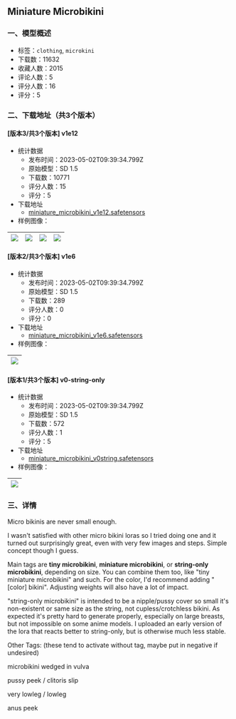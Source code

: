 ## Miniature Microbikini
### 一、模型概述

- 标签：`clothing`, `microkini`
- 下载数：11632
- 收藏人数：2015
- 评论人数：5
- 评分人数：16
- 评分：5

### 二、下载地址（共3个版本）

#### [版本3/共3个版本] v1e12

- 统计数据
  - 发布时间：2023-05-02T09:39:34.799Z
  - 原始模型：SD 1.5
  - 下载数：10771
  - 评分人数：15
  - 评分：5
- 下载地址
  - [miniature_microbikini_v1e12.safetensors](https://civitai.com/api/download/models/60410)
- 样例图像：

| <img src="https://image.civitai.com/xG1nkqKTMzGDvpLrqFT7WA/f2878817-5c24-4bc6-2680-0ccb5a3e3600/width=450/660128.jpeg" /> | <img src="https://image.civitai.com/xG1nkqKTMzGDvpLrqFT7WA/0e094d4f-4693-4a06-e5d1-8bad3c6f1300/width=450/660121.jpeg" /> | <img src="https://image.civitai.com/xG1nkqKTMzGDvpLrqFT7WA/6741e449-1067-40c3-1cd9-92fffee25100/width=450/660139.jpeg" /> | <img src="https://image.civitai.com/xG1nkqKTMzGDvpLrqFT7WA/f5d9b320-2732-4983-3fad-81982fe99f00/width=450/660147.jpeg" /> |
| ---- | ---- | ---- | ---- |

#### [版本2/共3个版本] v1e6

- 统计数据
  - 发布时间：2023-05-02T09:39:34.799Z
  - 原始模型：SD 1.5
  - 下载数：289
  - 评分人数：0
  - 评分：0
- 下载地址
  - [miniature_microbikini_v1e6.safetensors](https://civitai.com/api/download/models/60425)
- 样例图像：

| <img src="https://image.civitai.com/xG1nkqKTMzGDvpLrqFT7WA/723c672c-cea6-48f9-48ea-a5cf003c7f00/width=450/660359.jpeg" /> |
| ---- |

#### [版本1/共3个版本] v0-string-only

- 统计数据
  - 发布时间：2023-05-02T09:39:34.799Z
  - 原始模型：SD 1.5
  - 下载数：572
  - 评分人数：1
  - 评分：5
- 下载地址
  - [miniature_microbikini_v0string.safetensors](https://civitai.com/api/download/models/60440)
- 样例图像：

| <img src="https://image.civitai.com/xG1nkqKTMzGDvpLrqFT7WA/993c307d-b4c8-4454-df4a-6060c7f6ba00/width=450/660561.jpeg" /> |
| ---- |


### 三、详情
<p>Micro bikinis are never small enough.</p><p>I wasn't satisfied with other micro bikini loras so I tried doing one and it turned out surprisingly great, even with very few images and steps. Simple concept though I guess.</p><p></p><p>Main tags are <strong>tiny microbikini</strong>, <strong>miniature microbikini</strong>, or <strong>string-only microbikini</strong>, depending on size. You can combine them too, like "tiny miniature microbikini" and such. For the color, I'd recommend adding "[color] bikini". Adjusting weights will also have a lot of impact.</p><p>"string-only microbikini" is intended to be a nipple/pussy cover so small it's non-existent or same size as the string, not cupless/crotchless bikini. As expected it's pretty hard to generate properly, especially on large breasts, but not impossible on some anime models. I uploaded an early version of the lora that reacts better to string-only, but is otherwise much less stable.</p><p></p><p>Other Tags: (these tend to activate without tag, maybe put in negative if undesired)</p><p>microbikini wedged in vulva</p><p>pussy peek / clitoris slip</p><p>very lowleg / lowleg</p><p>anus peek</p>